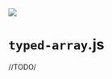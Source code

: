 <img src="https://kekse.biz/github.php?draw&text=`TypedArray`&override=github:v4" />

# `typed-array`.js
//TODO/


